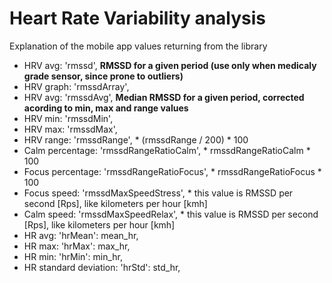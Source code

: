# Heart Rate Variability analysis

Explanation of the mobile app values returning from the library

- HRV avg: 'rmssd', **RMSSD for a given period (use only when medicaly grade sensor, since prone to outliers)**
- HRV graph: 'rmssdArray',
- HRV avg: 'rmssdAvg', **Median RMSSD for a given period, corrected acording to min, max and range values**
- HRV min: 'rmssdMin',
- HRV max: 'rmssdMax',
- HRV range: 'rmssdRange', * (rmssdRange / 200) * 100
- Calm percentage: 'rmssdRangeRatioCalm', * rmssdRangeRatioCalm * 100
- Focus percentage: 'rmssdRangeRatioFocus', * rmssdRangeRatioFocus * 100
- Focus speed: 'rmssdMaxSpeedStress', * this value is RMSSD per second [Rps], like kilometers per hour [kmh]
- Calm speed: 'rmssdMaxSpeedRelax', * this value is RMSSD per second [Rps], like kilometers per hour [kmh]
- HR avg: 'hrMean': mean_hr,
- HR max: 'hrMax': max_hr,
- HR min: 'hrMin': min_hr,
- HR standard deviation: 'hrStd': std_hr,
